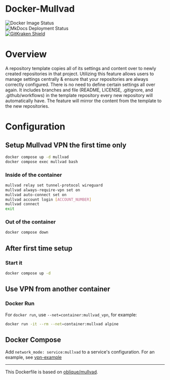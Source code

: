 # Docker-Mullvad

![Docker Image Status](https://github.com/rowland007/docker-mullvad/actions/workflows/docker-build.yml/badge.svg)  
![MkDocs Deployment Status](https://github.com/rowland007/docker-mullvad/actions/workflows/mkdocs.yml/badge.svg)  
[![GitKraken Shield](https://img.shields.io/badge/Made%20With-GitKraken%20Git%20Tools-teal?style=plastic&logo=gitkraken)](https://www.gitkraken.com/invite/54HeFuDe)


# Overview

A repository template copies all of its settings and content over to newly created repositories in that project. Utilizing this feature allows users to manage settings centrally & ensure that your repositories are always correctly configured. There is no need to define certain settings all over again. It includes branches and file (README, LICENSE, .gitignore, and .github/workflows) in the template repository every new repository will automatically have. The feature will mirror the content from the template to the new repositories.

# Configuration

## Setup Mullvad VPN the first time only

```bash
docker compose up -d mullvad
docker compose exec mullvad bash
```

### Inside of the container

```bash
mullvad relay set tunnel-protocol wireguard
mullvad always-require-vpn set on
mullvad auto-connect set on
mullvad account login [ACCOUNT_NUMBER]
mullvad connect
exit
```

### Out of the container

```bash
docker compose down
```

## After first time setup

### Start it

```bash
docker compose up -d
```

## Use VPN from another container

### Docker Run

For `docker run`, use `--net=container:mullvad_vpn`, for example:

```bash
docker run -it --rm --net=container:mullvad alpine
```

## Docker Compose

Add `network_mode: service:mullvad` to a service's configuration. For an example, see [vpn-example](https://github.com/oblique/dockerfiles/blob/master/composefiles/vpn-example/docker-compose.yml)

---

This Dockerfile is based on [oblique/mullvad](https://github.com/oblique/dockerfiles/tree/master/mullvad).
